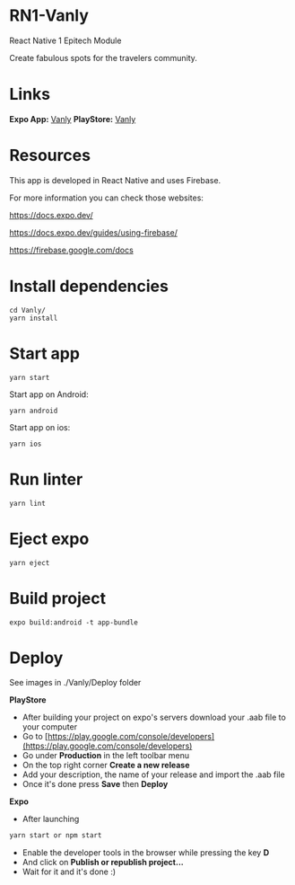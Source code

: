# RN1-Vanly
React Native 1 Epitech Module

Create fabulous spots for the travelers community.

# Links

**Expo App:**
  [Vanly](exp://exp.host/@mathieuv/Vanly)
**PlayStore:**
  [Vanly](https://play.google.com/store/apps/details?id=com.vanly.vanly)

# Resources
This app is developed in React Native and uses Firebase.

For more information you can check those websites:

  https://docs.expo.dev/

  https://docs.expo.dev/guides/using-firebase/

  https://firebase.google.com/docs

# Install dependencies

    cd Vanly/
    yarn install

# Start app

    yarn start
    
Start app on Android:

    yarn android
    
Start app on ios:

    yarn ios
    
# Run linter

    yarn lint
    
# Eject expo

    yarn eject
    
# Build project

    expo build:android -t app-bundle

# Deploy
See images in ./Vanly/Deploy folder

**PlayStore**
- After building your project on expo's servers download your .aab file to your computer
- Go to [https://play.google.com/console/developers](https://play.google.com/console/developers)
- Go under **Production** in the left toolbar menu
- On the top right corner **Create a new release**
- Add your description, the name of your release and import the .aab file
- Once it's done press **Save** then **Deploy**

**Expo**
- After launching
```sh
yarn start or npm start
```
- Enable the developer tools in the browser while pressing the key **D**
- And click on **Publish or republish project...**
- Wait for it and it's done :) 
